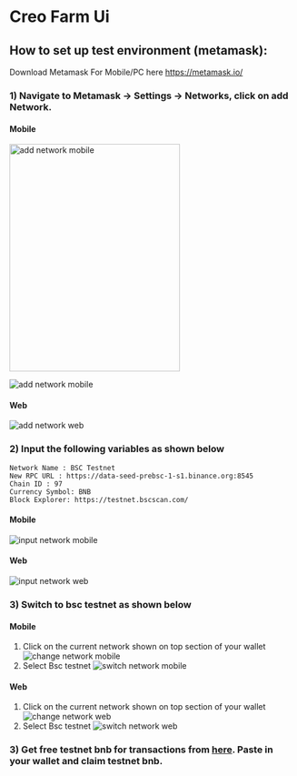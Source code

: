 # Creo Farm Ui

## How to set up test environment (metamask):

Download Metamask For Mobile/PC here https://metamask.io/

### 1) Navigate to Metamask -> Settings -> Networks, click on add Network.

#### Mobile

<img src="./images/addNetworkMobile.PNG" alt="add network mobile" style="width:300px; height:400"/>

![add network mobile](./images/addNetworkMobile.PNG)

#### Web

![add network web](./images/addNetworkWeb.png)

### 2) Input the following variables as shown below

```
Network Name : BSC Testnet
New RPC URL : https://data-seed-prebsc-1-s1.binance.org:8545
Chain ID : 97
Currency Symbol: BNB
Block Explorer: https://testnet.bscscan.com/
```

#### Mobile

![input network mobile](./images/inputNetworMobile.PNG)

#### Web

![input network web](./images/inputNetworkWeb.png)

### 3) Switch to bsc testnet as shown below

#### Mobile

1. Click on the current network shown on top section of your wallet
   ![change network mobile](./images/changeNetworkMobile2.jpg)
2. Select Bsc testnet
   ![switch network mobile](./images/changeNetworkMobile2.PNG)

#### Web

1. Click on the current network shown on top section of your wallet
   ![change network web](./images/changeNetworkWeb1.png)
2. Select Bsc testnet
   ![switch network web](./images/changeNetworkWeb2.png)

### 3) Get free testnet bnb for transactions from [here](https://testnet.binance.org/faucet-smart). Paste in your wallet and claim testnet bnb.
